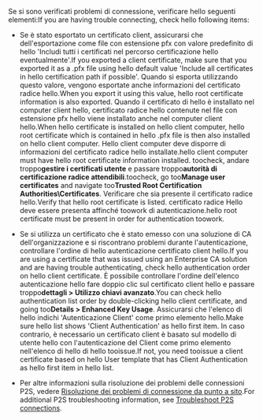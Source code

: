 <span data-ttu-id="9684a-101">Se si sono verificati problemi di connessione, verificare hello seguenti elementi:</span><span class="sxs-lookup"><span data-stu-id="9684a-101">If you are having trouble connecting, check hello following items:</span></span>

- <span data-ttu-id="9684a-102">Se è stato esportato un certificato client, assicurarsi che dell'esportazione come file con estensione pfx con valore predefinito di hello 'Includi tutti i certificati nel percorso certificazione hello eventualmente'.</span><span class="sxs-lookup"><span data-stu-id="9684a-102">If you exported a client certificate, make sure that you exported it as a .pfx file using hello default value 'Include all certificates in hello certification path if possible'.</span></span> <span data-ttu-id="9684a-103">Quando si esporta utilizzando questo valore, vengono esportate anche informazioni del certificato radice hello.</span><span class="sxs-lookup"><span data-stu-id="9684a-103">When you export it using this value, hello root certificate information is also exported.</span></span> <span data-ttu-id="9684a-104">Quando il certificato di hello è installato nel computer client hello, certificato radice hello contenute nel file con estensione pfx hello viene installato anche nel computer client hello.</span><span class="sxs-lookup"><span data-stu-id="9684a-104">When hello certificate is installed on hello client computer, hello root certificate which is contained in hello .pfx file is then also installed on hello client computer.</span></span> <span data-ttu-id="9684a-105">Hello client computer deve disporre di informazioni del certificato radice hello installate.</span><span class="sxs-lookup"><span data-stu-id="9684a-105">hello client computer must have hello root certificate information installed.</span></span> <span data-ttu-id="9684a-106">toocheck, andare troppo**gestire i certificati utente** e passare troppo**autorità di certificazione radice attendibili**.</span><span class="sxs-lookup"><span data-stu-id="9684a-106">toocheck, go too**Manage user certificates** and navigate too**Trusted Root Certification Authorities\Certificates**.</span></span> <span data-ttu-id="9684a-107">Verificare che sia presente il certificato radice hello.</span><span class="sxs-lookup"><span data-stu-id="9684a-107">Verify that hello root certificate is listed.</span></span> <span data-ttu-id="9684a-108">certificato radice Hello deve essere presenta affinché toowork di autenticazione.</span><span class="sxs-lookup"><span data-stu-id="9684a-108">hello root certificate must be present in order for authentication toowork.</span></span>

- <span data-ttu-id="9684a-109">Se si utilizza un certificato che è stato emesso con una soluzione di CA dell'organizzazione e si riscontrano problemi durante l'autenticazione, controllare l'ordine di hello autenticazione certificato client hello.</span><span class="sxs-lookup"><span data-stu-id="9684a-109">If you are using a certificate that was issued using an Enterprise CA solution and are having trouble authenticating, check hello authentication order on hello client certificate.</span></span> <span data-ttu-id="9684a-110">È possibile controllare l'ordine dell'elenco autenticazione hello fare doppio clic sul certificato client hello e passare troppo**dettagli > Utilizzo chiavi avanzato**.</span><span class="sxs-lookup"><span data-stu-id="9684a-110">You can check hello authentication list order by double-clicking hello client certificate, and going too**Details > Enhanced Key Usage**.</span></span> <span data-ttu-id="9684a-111">Assicurarsi che l'elenco di hello indichi 'Autenticazione Client' come primo elemento hello.</span><span class="sxs-lookup"><span data-stu-id="9684a-111">Make sure hello list shows 'Client Authentication' as hello first item.</span></span> <span data-ttu-id="9684a-112">In caso contrario, è necessario un certificato client è basato sul modello di utente hello con l'autenticazione del Client come primo elemento nell'elenco di hello di hello tooissue.</span><span class="sxs-lookup"><span data-stu-id="9684a-112">If not, you need tooissue a client certificate based on hello User template that has Client Authentication as hello first item in hello list.</span></span>

- <span data-ttu-id="9684a-113">Per altre informazioni sulla risoluzione dei problemi delle connessioni P2S, vedere [Risoluzione dei problemi di connessione da punto a sito](../articles/vpn-gateway/vpn-gateway-troubleshoot-vpn-point-to-site-connection-problems.md).</span><span class="sxs-lookup"><span data-stu-id="9684a-113">For additional P2S troubleshooting information, see [Troubleshoot P2S connections](../articles/vpn-gateway/vpn-gateway-troubleshoot-vpn-point-to-site-connection-problems.md).</span></span>